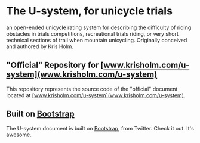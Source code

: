 # The U-system, for unicycle trials #

an open-ended unicycle rating system for describing the difficulty of riding obstacles in trials competitions, recreational trials riding, or very short technical sections of trail when mountain unicycling. Originally conceived and authored by Kris Holm.


## "Official" Repository for [www.krisholm.com/u-system](www.krisholm.com/u-system) ##

This repository represents the source code of the "official" document located at [www.krisholm.com/u-system](www.krisholm.com/u-system).


## Built on [Bootstrap](http://twitter.github.com/bootstrap/index.html) ##

The U-system document is built on [Bootstrap](http://twitter.github.com/bootstrap/index.html), from Twitter. Check it out. It's awesome.
